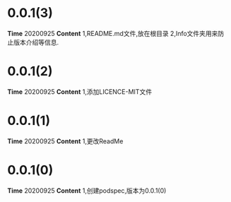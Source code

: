 # 0.0.1(3)
**Time**
20200925
**Content**
1,README.md文件,放在根目录
2,Info文件夹用来防止版本介绍等信息.

# 0.0.1(2)
**Time**
20200925
**Content**
1,添加LICENCE-MIT文件

# 0.0.1(1)
**Time**
20200925
**Content**
1,更改ReadMe

# 0.0.1(0)
**Time**
20200925
**Content**
1,创建podspec,版本为0.0.1(0)

